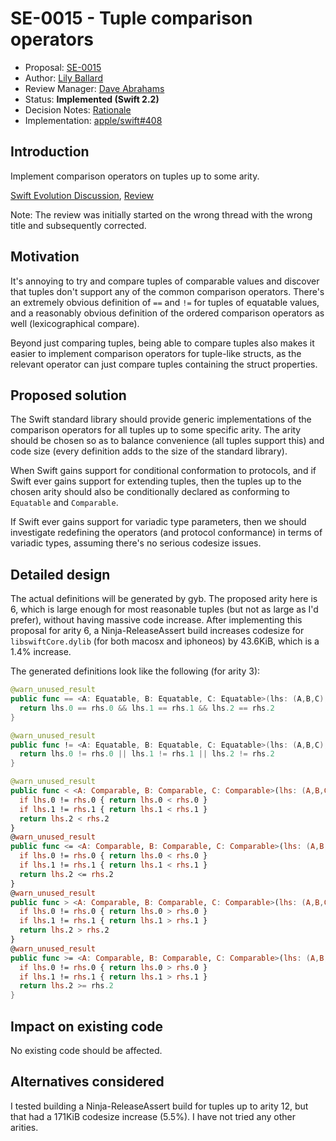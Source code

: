# SE-0015 - Tuple comparison operators

* Proposal: [SE-0015](0015-tuple-comparison-operators.md)
* Author: [Lily Ballard](https://github.com/lilyball)
* Review Manager: [Dave Abrahams](https://github.com/dabrahams)
* Status: **Implemented (Swift 2.2)**
* Decision Notes: [Rationale](https://forums.swift.org/t/review-add-a-lazy-flatmap-for-sequences-of-optionals/695/4)
* Implementation: [apple/swift#408](https://github.com/apple/swift/pull/408)

## Introduction

Implement comparison operators on tuples up to some arity.

[Swift Evolution Discussion](https://forums.swift.org/t/proposal-implement-and-for-tuples-where-possible-up-to-some-high-arity/251), [Review](https://forums.swift.org/t/review-add-a-lazy-flatmap-for-sequences-of-optionals/695)

Note: The review was initially started on the wrong thread with the wrong title and subsequently corrected.

## Motivation

It's annoying to try and compare tuples of comparable values and discover that
tuples don't support any of the common comparison operators. There's an
extremely obvious definition of `==` and `!=` for tuples of equatable values,
and a reasonably obvious definition of the ordered comparison operators as well
(lexicographical compare).

Beyond just comparing tuples, being able to compare tuples also makes it easier
to implement comparison operators for tuple-like structs, as the relevant
operator can just compare tuples containing the struct properties.

## Proposed solution

The Swift standard library should provide generic implementations of the
comparison operators for all tuples up to some specific arity. The arity should
be chosen so as to balance convenience (all tuples support this) and code size
(every definition adds to the size of the standard library).

When Swift gains support for conditional conformation to protocols, and if Swift
ever gains support for extending tuples, then the tuples up to the chosen arity
should also be conditionally declared as conforming to `Equatable` and
`Comparable`.

If Swift ever gains support for variadic type parameters, then we should
investigate redefining the operators (and protocol conformance) in terms of
variadic types, assuming there's no serious codesize issues.

## Detailed design

The actual definitions will be generated by gyb. The proposed arity here is 6,
which is large enough for most reasonable tuples (but not as large as I'd
prefer), without having massive code increase. After implementing this proposal
for arity 6, a Ninja-ReleaseAssert build increases codesize for
`libswiftCore.dylib` (for both macosx and iphoneos) by 43.6KiB, which is a
1.4% increase.

The generated definitions look like the following (for arity 3):

```swift
@warn_unused_result
public func == <A: Equatable, B: Equatable, C: Equatable>(lhs: (A,B,C), rhs: (A,B,C)) -> Bool {
  return lhs.0 == rhs.0 && lhs.1 == rhs.1 && lhs.2 == rhs.2
}

@warn_unused_result
public func != <A: Equatable, B: Equatable, C: Equatable>(lhs: (A,B,C), rhs: (A,B,C)) -> Bool {
  return lhs.0 != rhs.0 || lhs.1 != rhs.1 || lhs.2 != rhs.2
}

@warn_unused_result
public func < <A: Comparable, B: Comparable, C: Comparable>(lhs: (A,B,C), rhs: (A,B,C)) -> Bool {
  if lhs.0 != rhs.0 { return lhs.0 < rhs.0 }
  if lhs.1 != rhs.1 { return lhs.1 < rhs.1 }
  return lhs.2 < rhs.2
}
@warn_unused_result
public func <= <A: Comparable, B: Comparable, C: Comparable>(lhs: (A,B,C), rhs: (A,B,C)) -> Bool {
  if lhs.0 != rhs.0 { return lhs.0 < rhs.0 }
  if lhs.1 != rhs.1 { return lhs.1 < rhs.1 }
  return lhs.2 <= rhs.2
}
@warn_unused_result
public func > <A: Comparable, B: Comparable, C: Comparable>(lhs: (A,B,C), rhs: (A,B,C)) -> Bool {
  if lhs.0 != rhs.0 { return lhs.0 > rhs.0 }
  if lhs.1 != rhs.1 { return lhs.1 > rhs.1 }
  return lhs.2 > rhs.2
}
@warn_unused_result
public func >= <A: Comparable, B: Comparable, C: Comparable>(lhs: (A,B,C), rhs: (A,B,C)) -> Bool {
  if lhs.0 != rhs.0 { return lhs.0 > rhs.0 }
  if lhs.1 != rhs.1 { return lhs.1 > rhs.1 }
  return lhs.2 >= rhs.2
}
```

## Impact on existing code

No existing code should be affected.

## Alternatives considered

I tested building a Ninja-ReleaseAssert build for tuples up to arity 12, but
that had a 171KiB codesize increase (5.5%). I have not tried any other arities.
